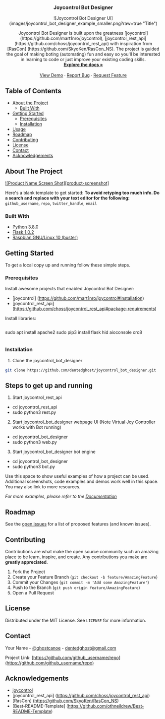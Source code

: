  <h3 align="center">Joycontrol Bot Designer</h3>

<p align="center">
  ![Joycontrol Bot Designer UI](images/joycontrol_bot_designer_example_smaller.png?raw=true "Title")
</p>


  <p align="center">
    Joycontrol Bot Designer is built upon the greatness [joycontrol](https://github.com/mart1nro/joycontrol), 
    [joycontrol_rest_api] (https://github.com/choss/joycontrol_rest_api) with inspiration from 
    [RasCon] (https://github.com/SkyoKen/RasCon_NS).
    The project is guided the goal of making boting (automating) fun and easy so you'll be interested in learning to code
    or just improve your existing coding skills.
    <br />
    <a href="https://github.com/dentedghost/joycontrol_bot_designer"><strong>Explore the docs »</strong></a>
    <br />
    <br />
    <a href="https://github.com/dentedghost/joycontrol_bot_designer">View Demo</a>
    ·
    <a href="https://github.com/dentedghost/joycontrol_bot_designer/issues">Report Bug</a>
    ·
    <a href="https://github.com/dentedghost/joycontrol_bot_designer/issues">Request Feature</a>
  </p>
</p>



<!-- TABLE OF CONTENTS -->
## Table of Contents

* [About the Project](#about-the-project)
  * [Built With](#built-with)
* [Getting Started](#getting-started)
  * [Prerequisites](#prerequisites)
  * [Installation](#installation)
* [Usage](#usage)
* [Roadmap](#roadmap)
* [Contributing](#contributing)
* [License](#license)
* [Contact](#contact)
* [Acknowledgements](#acknowledgements)



<!-- ABOUT THE PROJECT -->
## About The Project

[![Product Name Screen Shot][product-screenshot]](https://example.com)

Here's a blank template to get started:
**To avoid retyping too much info. Do a search and replace with your text editor for the following:**
`github_username`, `repo`, `twitter_handle`, `email`


### Built With

* [Python 3.8.0](https://www.python.org/downloads/release/python-380/?ref=codebldr)
* [Flask 1.0.2](https://pypi.org/project/Flask/)
* [Raspbian GNU/Linux 10 (buster)](https://www.raspberrypi.org/blog/buster-the-new-version-of-raspbian/)



<!-- GETTING STARTED -->
## Getting Started

To get a local copy up and running follow these simple steps.

### Prerequisites

Install awesome projects that enabled Joycontrol Bot Designer:
* [joycontrol] (https://github.com/mart1nro/joycontrol#installation)
* [joycontrol_rest_api] (https://github.com/choss/joycontrol_rest_api#package-requirements)

Install libraries:
```sh
```
sudo apt install apache2
sudo pip3 install flask hid aioconsole crc8
```
```

### Installation
 
1. Clone the joycontrol_bot_designer
```sh
git clone https://github.com/dentedghost/joycontrol_bot_designer.git
```


<!-- USAGE EXAMPLES -->
## Steps to get up and running
1. Start joycontrol_rest_api
* cd joycontrol_rest_api
* sudo python3 rest.py

2. Start joycontrol_bot_designer webpage UI (Note Virtual Joy Controller works with Bot running)
* cd joycontrol_bot_designer
* sudo python3 web.py

3. Start joycontrol_bot_designer bot engine
* cd joycontrol_bot_designer
* sudo python3 bot.py



Use this space to show useful examples of how a project can be used. Additional screenshots, code examples and demos work well in this space. You may also link to more resources.

_For more examples, please refer to the [Documentation](https://example.com)_



<!-- ROADMAP -->
## Roadmap

See the [open issues](https://github.com/github_username/repo/issues) for a list of proposed features (and known issues).



<!-- CONTRIBUTING -->
## Contributing

Contributions are what make the open source community such an amazing place to be learn, inspire, and create. Any contributions you make are **greatly appreciated**.

1. Fork the Project
2. Create your Feature Branch (`git checkout -b feature/AmazingFeature`)
3. Commit your Changes (`git commit -m 'Add some AmazingFeature'`)
4. Push to the Branch (`git push origin feature/AmazingFeature`)
5. Open a Pull Request



<!-- LICENSE -->
## License

Distributed under the MIT License. See `LICENSE` for more information.



<!-- CONTACT -->
## Contact

Your Name - [@ghostcanoe](https://twitter.com/ghostcanoe) - dentedghost@gmail.com

Project Link: [https://github.com/github_username/repo](https://github.com/github_username/repo)



<!-- ACKNOWLEDGEMENTS -->
## Acknowledgements

* [joycontrol](https://github.com/mart1nro/joycontrol)
* [joycontrol_rest_api] (https://github.com/choss/joycontrol_rest_api)
* [RasCon] (https://github.com/SkyoKen/RasCon_NS)
* [Best-README-Template] (https://github.com/othneildrew/Best-README-Template)

